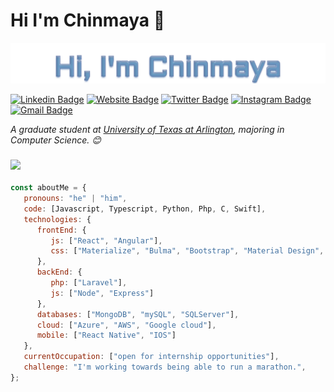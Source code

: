 
# Hi I'm Chinmaya 👋

<img src="https://github.com/chinmaytrpth2/chinmaytrpth2/blob/main/svg.svg" alt="Chinmaya" />


[![Linkedin Badge](https://img.shields.io/badge/-jlim-blue?style=flat&logo=Linkedin&logoColor=white&link=https://www.linkedin.com/in/chinmayatripathi/)](https://www.linkedin.com/in/chinmayatripathi/)
[![Website Badge](https://img.shields.io/badge/-jessicalim.me-47CCCC?style=flat&logo=Google-Chrome&logoColor=white&link=)]()
[![Twitter Badge](https://img.shields.io/badge/-@__jesslim-1ca0f1?style=flat&labelColor=1ca0f1&logo=twitter&logoColor=white&link=https://twitter.com/chinmaytrpth2)](https://twitter.com/chinmaytrpth2)
[![Instagram Badge](https://img.shields.io/badge/-@jlim__slam-purple?style=flat&logo=instagram&logoColor=white&link=https://www.instagram.com/chinmaytripathi/)](https://www.instagram.com/chinmaytripathi/)
[![Gmail Badge](https://img.shields.io/badge/-jessicalim813-c14438?style=flat&logo=Gmail&logoColor=white&link=mailto:chinmayatripathi30@gmail.com)](mailto:chinmayatripathi30@gmail.com)

<p><em>A graduate student at <a href="https://uta.edu">University of Texas at Arlington</a>, majoring in Computer Science. 😊</br>
</em></p>

### <img src="https://media.giphy.com/media/VgCDAzcKvsR6OM0uWg/giphy.gif" width="50">

```javascript
const aboutMe = {
   pronouns: "he" | "him",
   code: [Javascript, Typescript, Python, Php, C, Swift],
   technologies: {
      frontEnd: {
         js: ["React", "Angular"],
         css: ["Materialize", "Bulma", "Bootstrap", "Material Design", "Semantic UI"]
      },
      backEnd: {
         php: ["Laravel"],
         js: ["Node", "Express"]
      },
      databases: ["MongoDB", "mySQL", "SQLServer"],
      cloud: ["Azure", "AWS", "Google cloud"],
      mobile: ["React Native", "IOS"]
   },
   currentOccupation: ["open for internship opportunities"],
   challenge: "I'm working towards being able to run a marathon.",
};
```
